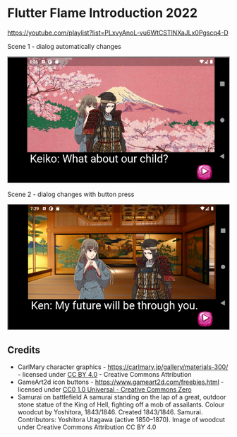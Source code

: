 # Flutter Flame Introduction 2022

https://youtube.com/playlist?list=PLxvyAnoL-vu6WtCSTlNXaJLx0Pgscq4-D

Scene 1 - dialog automatically changes

![screenshot](readme_assets/screenshot_2022_01_20.png)

Scene 2 - dialog changes with button press

![scene 2](readme_assets/screenshot_2022_01_20_scene_2.png)

## Credits

* CarlMary character graphics - https://carlmary.jp/gallery/materials-300/ - licensed under [CC BY 4.0](https://creativecommons.org/licenses/by/4.0/) - Creative Commons Attribution
* GameArt2d icon buttons - https://www.gameart2d.com/freebies.html - licensed under [CC0 1.0 Universal - Creative Commons Zero](https://creativecommons.org/publicdomain/zero/1.0/)
* Samurai on battlefield
A samurai standing on the lap of a great, outdoor stone statue of the King of Hell, fighting off a mob of assailants. Colour woodcut by Yoshitora, 1843/1846. Created 1843/1846. Samurai. Contributors: Yoshitora Utagawa (active 1850–1870). Image of woodcut under Creative Commons Attribution CC BY 4.0
